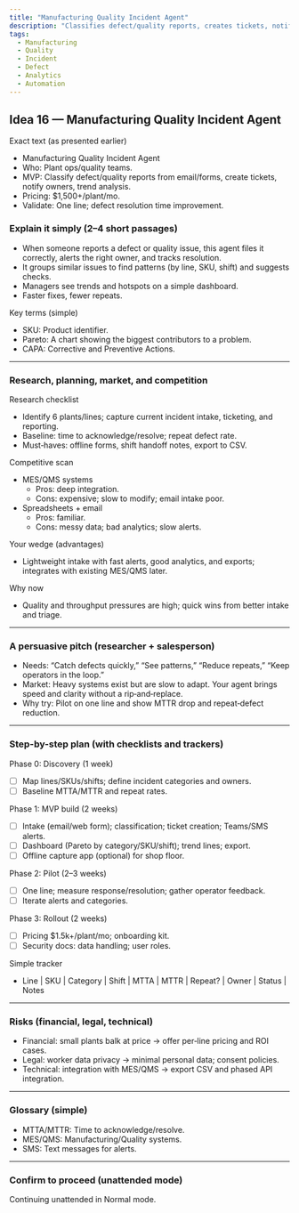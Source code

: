 ```yaml
---
title: "Manufacturing Quality Incident Agent"
description: "Classifies defect/quality reports, creates tickets, notifies owners, and provides trend analysis for plant ops and quality teams."
tags:
  - Manufacturing
  - Quality
  - Incident
  - Defect
  - Analytics
  - Automation
---
```


## Idea 16 — Manufacturing Quality Incident Agent

Exact text (as presented earlier)

- Manufacturing Quality Incident Agent
- Who: Plant ops/quality teams.
- MVP: Classify defect/quality reports from email/forms, create tickets, notify owners, trend analysis.
- Pricing: $1,500+/plant/mo.
- Validate: One line; defect resolution time improvement.

### Explain it simply (2–4 short passages)

- When someone reports a defect or quality issue, this agent files it correctly, alerts the right owner, and tracks resolution.
- It groups similar issues to find patterns (by line, SKU, shift) and suggests checks.
- Managers see trends and hotspots on a simple dashboard.
- Faster fixes, fewer repeats.

Key terms (simple)

- SKU: Product identifier.
- Pareto: A chart showing the biggest contributors to a problem.
- CAPA: Corrective and Preventive Actions.

---

### Research, planning, market, and competition

Research checklist

- Identify 6 plants/lines; capture current incident intake, ticketing, and reporting.
- Baseline: time to acknowledge/resolve; repeat defect rate.
- Must‑haves: offline forms, shift handoff notes, export to CSV.

Competitive scan

- MES/QMS systems
  - Pros: deep integration.
  - Cons: expensive; slow to modify; email intake poor.
- Spreadsheets + email
  - Pros: familiar.
  - Cons: messy data; bad analytics; slow alerts.

Your wedge (advantages)

- Lightweight intake with fast alerts, good analytics, and exports; integrates with existing MES/QMS later.

Why now

- Quality and throughput pressures are high; quick wins from better intake and triage.

---

### A persuasive pitch (researcher + salesperson)

- Needs: “Catch defects quickly,” “See patterns,” “Reduce repeats,” “Keep operators in the loop.”
- Market: Heavy systems exist but are slow to adapt. Your agent brings speed and clarity without a rip‑and‑replace.
- Why try: Pilot on one line and show MTTR drop and repeat‑defect reduction.

---

### Step-by-step plan (with checklists and trackers)

Phase 0: Discovery (1 week)

- [ ] Map lines/SKUs/shifts; define incident categories and owners.
- [ ] Baseline MTTA/MTTR and repeat rates.

Phase 1: MVP build (2 weeks)

- [ ] Intake (email/web form); classification; ticket creation; Teams/SMS alerts.
- [ ] Dashboard (Pareto by category/SKU/shift); trend lines; export.
- [ ] Offline capture app (optional) for shop floor.

Phase 2: Pilot (2–3 weeks)

- [ ] One line; measure response/resolution; gather operator feedback.
- [ ] Iterate alerts and categories.

Phase 3: Rollout (2 weeks)

- [ ] Pricing $1.5k+/plant/mo; onboarding kit.
- [ ] Security docs: data handling; user roles.

Simple tracker

- Line | SKU | Category | Shift | MTTA | MTTR | Repeat? | Owner | Status | Notes

---

### Risks (financial, legal, technical)

- Financial: small plants balk at price → offer per‑line pricing and ROI cases.
- Legal: worker data privacy → minimal personal data; consent policies.
- Technical: integration with MES/QMS → export CSV and phased API integration.

---

### Glossary (simple)

- MTTA/MTTR: Time to acknowledge/resolve.
- MES/QMS: Manufacturing/Quality systems.
- SMS: Text messages for alerts.

---

### Confirm to proceed (unattended mode)

Continuing unattended in Normal mode.
